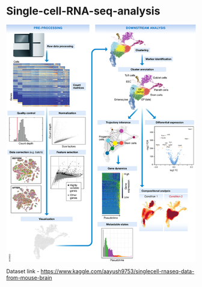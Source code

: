 # Single-cell-RNA-seq-analysis
![](https://github.com/aayush9753/Single-cell-RNA-seq-analysis/blob/main/imgs/msb188746-fig-0001-m.jpg)

Dataset link - https://www.kaggle.com/aayush9753/singlecell-rnaseq-data-from-mouse-brain
